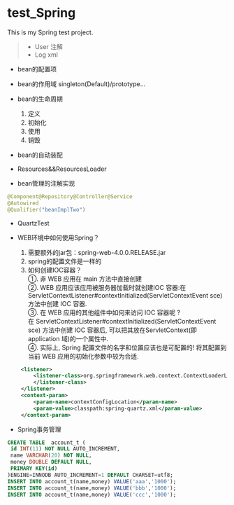 # test_Spring
This is my Spring test project.


> * User 注解
> * Log  xml

* bean的配置项
* bean的作用域
    singleton(Default)/prototype...
* bean的生命周期
   1. 定义
   2. 初始化
   3. 使用
   4. 销毁
* bean的自动装配
* Resources&&ResourcesLoader


* bean管理的注解实现
```java
@Component@Repository@Controller@Service
@Autowired
@Qualifier("beanImplTwo")
```

* QuartzTest

* WEB环境中如何使用Spring？
   1. 需要额外的jar包：spring-web-4.0.0.RELEASE.jar 
   2. spring的配置文件是一样的
   3. 如何创建IOC容器？  
   ①. 非 WEB 应用在 main 方法中直接创建  
   ②. WEB 应用应该应用被服务器加载时就创建IOC 容器:在ServletContextListener#contextInitialized(ServletContextEvent sce) 方法中创建 IOC 容器.  
   ③. 在 WEB 应用的其他组件中如何来访问 IOC 容器呢 ?  
   在 ServletContextListener#contextInitialized(ServletContextEvent sce) 方法中创建 IOC 容器后, 可以把其放在ServletContext(即 application 域)的一个属性中.   
   ④. 实际上, Spring 配置文件的名字和位置应该也是可配置的! 将其配置到当前 WEB 应用的初始化参数中较为合适. 
   ```xml
    <listener>
        <listener-class>org.springframework.web.context.ContextLoaderListener
        </listener-class>
    </listener>
    <context-param>
        <param-name>contextConfigLocation</param-name>
        <param-value>classpath:spring-quartz.xml</param-value>
    </context-param>
   ```
   
* Spring事务管理
```sql
CREATE TABLE  account_t (
 id INT(11) NOT NULL AUTO_INCREMENT,
 name VARCHAR(20) NOT NULL,
 money DOUBLE DEFAULT NULL,
 PRIMARY KEY(id)
)ENGINE=INNODB AUTO_INCREMENT=1 DEFAULT CHARSET=utf8;
INSERT INTO account_t(name,money) VALUE('aaa','1000');
INSERT INTO account_t(name,money) VALUE('bbb','1000');
INSERT INTO account_t(name,money) VALUE('ccc','1000');
```   
